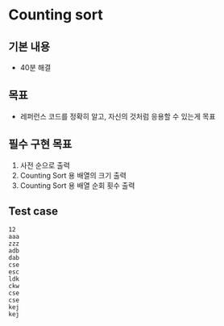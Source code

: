 # Counting sort

## 기본 내용
- 40분 해결

## 목표
- 레퍼런스 코드를 정확히 알고, 자신의 것처럼 응용할 수 있는게 목표

## 필수 구현 목표
1. 사전 순으로 출력
2. Counting Sort 용 배열의 크기 출력
3. Counting Sort 용 배열 순회 횟수 출력

## Test case
```
12
aaa
zzz
adb
dab
cse
esc
ldk
ckw
cse
cse
kej
kej
```
